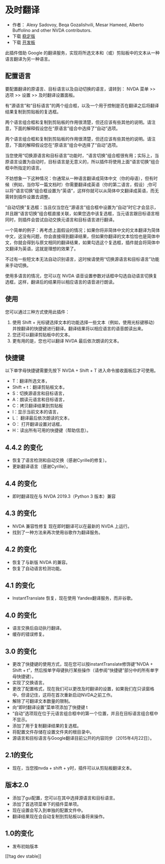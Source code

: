 # 及时翻译 #

* 作者： Alexy Sadovoy, Beqa Gozalishvili, Mesar Hameed, Alberto Buffolino and
  other NVDA contributors.
* 下载 [稳定版][1]
* 下载 [开发板][2]

此插件借助 Google 的翻译服务，实现将所选文本和（或）剪贴板中的文本从一种语言翻译为另一种语言。

## 配置语言 ##
要配置翻译的原语言、目标语言以及自动切换的语言，请转到： NVDA 菜单 >> 选项 >> 设置 >> 及时翻译设置面板。

有“源语言”和“目标语言”的两个组合框，以及一个用于控制是否在翻译之后将翻译结果复制到剪贴板的复选框。

两个语言组合框和复制到剪贴板的作用很清楚，但还应该有些其他的说明。请注意，下面的解释假设您在“原语言”组合中选择了“自动”选项。

两个语言组合框和复制到剪贴板的作用很清楚，但还应该有些其他的说明。请注意，下面的解释假设您在“原语言”组合中选择了“自动”选项。

当您使用“切换源语言和目标语言”功能时，“语言切换”组合框很有用；实际上，当原语言设置为自动时，目标语言是无意义的，所以插件将使用上面“语言切换”组合框中所指定的语言。

不妨想象一下这种情况：你通常从一种语言翻译成简体中文（你的母语），但有时候（例如，当你写一篇文档时）你需要翻译成英语（你的第二语言，假设）;你可以将“语言切换”组合框设置为“英语”，这样你就可以从简体中文翻译成英语，而无需转到插件设置去调整。

“自动切换”复选框：当且仅当您在“源语言”组合框中设置为“自动”时它才会显示，并且跟“语言切换”组合框直接关联，如果您选中该复选框，当元语言跟目标语言相同时，则插件会尝试自动交换元语言和目标语言进行翻译。

一个简单的例子：再考虑上面假设的情况；如果你将非简体中文的文本翻译为简体中文，这没有问题，你会直接得到翻译结果，但如果你翻译的文本恰恰也是简体中文，你就会得到与原文相同的翻译结果，如果勾选这个复选框，插件就会将简体中文翻译为英语，这就是理想的效果了。

不过有一些短文本无法自动识别语言，这时候请使用“切换源语言和目标语言”功能来手动切换。

使用多语言的情况，您可以在 NVDA 语音设置参数对话框中勾选自动语言切换复选框，这样，翻译后的结果将以相应语言的语音进行朗读。

## 使用 ##
您可以通过三种方式使用此插件：

1. 使用 Shift + 光标键选择文本的功能选择一些文本（例如，使用光标键移动）并按翻译的快捷键进行翻译。翻译结果将以相应语言的语音朗读出来。
2. 您还可以翻译剪贴板中的文本。
3. 更有用的是，您也可以翻译 NVDA 最后依次朗读的文本。

## 快捷键 ##
以下单字母快捷键需要先按下 NVDA + Shift + T 进入命令接收面板后才可使用。

* T：翻译所选文本，
* Shift + t：翻译剪贴板文本，
* S：切换源语言和目标语言，
* A：朗读元语言和目标语言，
* C：拷贝翻译结果到剪贴板
* I：显示当前文本的语言，
* L： 翻译最后依次朗读的文本，
* O： 打开翻译设置对话框，
* H：读出所有可用的快捷键（帮助信息）。

## 4.4.2 的变化 ##
* 恢复了语言检测和自动交换（感谢Cyrille的修复）。
* 更新翻译语言（感谢Cyrille）。

## 4.4 的变化 ##
* 即时翻译现在与 NVDA 2019.3（Python 3 版本）兼容

## 4.3 的变化 ##
* NVDA 兼容性修复 现在即时翻译可以在最新的 NVDA 上运行。
* 找到了一种方法来再次使用谷歌作为翻译服务。

## 4.2 的变化 ##
* 恢复了与新版 NVDA 的兼容。
* 恢复了自动语言检测功能。

## 4.1 的变化 ##
* InstantTranslate 恢复，现在使用 Yandex翻译服务，而非谷歌。

## 4.0 的变化 ##
* 语言交换后自动执行翻译。
* 缓存的错误修复。

## 3.0 的变化 ##
* 更改了快捷键的使用方式，现在您可以按instantTranslate修饰键“NVDA + Shift +
  t”，然后按单字母键执行某些操作（请参阅“快捷键”部分中的所有单字母快捷键）。
* 实现了交换语言。
* 更改了配置格式，现在我们可以更改及时翻译的设置，如果我们在只读窗格中，但请记住，这将在首次重新启动NVDA之前工作。
* 解除了可翻译文本数量的限制。
* 向“即时翻译设置”菜单项添加了快捷键 t
* “自动”选项现在位于元语言组合框中的第一个位置，并且在目标语言组合框中不显示。
* 添加了用于复制翻译结果的复选框。
* 将配置文件存储在设置文件夹的根目录中。
* 源语言和目标语言与Google翻译目前公开的内容同步（2015年4月22日）。


## 2.1的变化 ##
* 现在，当您按nvda + shift + y时，插件可以从剪贴板翻译文本。

## 版本2.0 ##
* 添加了gui配置，您可以在其中选择源语言和目标语言。
* 添加了首选项菜单下的插件菜单项。
* 现在设置会写入到单独的配置文件中。
* 翻译结果现在会自动复制到剪贴板以备将来操作。

## 1.0的变化 ##
* 发布初始版本


[[!tag dev stable]]

[1]: https://addons.nvda-project.org/files/get.php?file=it

[2]: https://addons.nvda-project.org/files/get.php?file=it-dev
